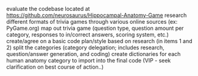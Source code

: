 evaluate the codebase located at https://github.com/neurosaurus/Hippocampal-Anatomy-Game
research different formats of trivia games through various online sources (ex: PyGame.org)
map out trivia game (question type, question amount per category, responses to in/correct answers, scoring system, etc.)
create/agree on a basic code plan/style based on research (in items 1 and 2)
split the categories (category delegation; includes research, question/answer generation, and coding)
create dictionaries for each human anatomy category to import into the final code (VIP - seek clarification on best course of action..)
